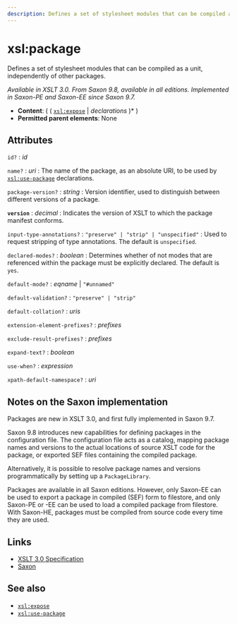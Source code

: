 ```yaml
---
description: Defines a set of stylesheet modules that can be compiled as a unit, independently of other packages
---
```


# xsl:package

Defines a set of stylesheet modules that can be compiled as a unit, independently of other packages.

_Available in XSLT 3.0. From Saxon 9.8, available in all editions. Implemented in Saxon-PE and Saxon-EE since Saxon 9.7._

- **Content**: ( ( [`xsl:expose`](xsl-expose.md) | _declarations_ )\* )
- **Permitted parent elements**: None

## Attributes

`id?`
: _id_

`name?`
: _uri_
: The name of the package, as an absolute URI, to be used by [`xsl:use-package`](xsl-use-package.md) declarations.

`package-version?`
: _string_
: Version identifier, used to distinguish between different versions of a package.

**`version`**
: _decimal_
: Indicates the version of XSLT to which the package manifest conforms.

`input-type-annotations?`
: `"preserve" | "strip" | "unspecified"`
: Used to request stripping of type annotations. The default is `unspecified`.

`declared-modes?`
: _boolean_
: Determines whether of not modes that are referenced within the package must be explicitly declared. The default is `yes`.

`default-mode?`
: _eqname_ | `"#unnamed"`

`default-validation?`
: `"preserve" | "strip"`

`default-collation?`
: _uris_

`extension-element-prefixes?`
: _prefixes_

`exclude-result-prefixes?`
: _prefixes_

`expand-text?`
: _boolean_

`use-when?`
: _expression_

`xpath-default-namespace?`
: _uri_

## Notes on the Saxon implementation

Packages are new in XSLT 3.0, and first fully implemented in Saxon 9.7.

Saxon 9.8 introduces new capabilities for defining packages in the configuration file. The configuration file acts as a catalog, mapping package names and versions to the actual locations of source XSLT code for the package, or exported SEF files containing the compiled package.

Alternatively, it is possible to resolve package names and versions programmatically by setting up a `PackageLibrary`.

Packages are available in all Saxon editions. However, only Saxon-EE can be used to export a package in compiled (SEF) form to filestore, and only Saxon-PE or -EE can be used to load a compiled package from filestore. With Saxon-HE, packages must be compiled from source code every time they are used.

## Links

- [XSLT 3.0 Specification](http://www.w3.org/TR/xslt-30/#element-package)
- [Saxon](https://www.saxonica.com/html/documentation/xsl-elements/package.html)

## See also

- [`xsl:expose`](xsl-expose.md)
- [`xsl:use-package`](xsl-use-package.md)
